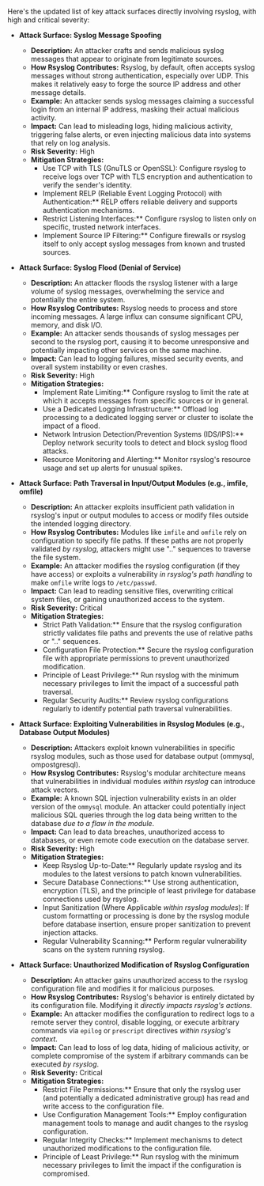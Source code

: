Here's the updated list of key attack surfaces directly involving rsyslog, with high and critical severity:

*   **Attack Surface: Syslog Message Spoofing**
    *   **Description:** An attacker crafts and sends malicious syslog messages that appear to originate from legitimate sources.
    *   **How Rsyslog Contributes:** Rsyslog, by default, often accepts syslog messages without strong authentication, especially over UDP. This makes it relatively easy to forge the source IP address and other message details.
    *   **Example:** An attacker sends syslog messages claiming a successful login from an internal IP address, masking their actual malicious activity.
    *   **Impact:** Can lead to misleading logs, hiding malicious activity, triggering false alerts, or even injecting malicious data into systems that rely on log analysis.
    *   **Risk Severity:** High
    *   **Mitigation Strategies:**
        *   Use TCP with TLS (GnuTLS or OpenSSL): Configure rsyslog to receive logs over TCP with TLS encryption and authentication to verify the sender's identity.
        *   Implement RELP (Reliable Event Logging Protocol) with Authentication:** RELP offers reliable delivery and supports authentication mechanisms.
        *   Restrict Listening Interfaces:** Configure rsyslog to listen only on specific, trusted network interfaces.
        *   Implement Source IP Filtering:**  Configure firewalls or rsyslog itself to only accept syslog messages from known and trusted sources.

*   **Attack Surface: Syslog Flood (Denial of Service)**
    *   **Description:** An attacker floods the rsyslog listener with a large volume of syslog messages, overwhelming the service and potentially the entire system.
    *   **How Rsyslog Contributes:** Rsyslog needs to process and store incoming messages. A large influx can consume significant CPU, memory, and disk I/O.
    *   **Example:** An attacker sends thousands of syslog messages per second to the rsyslog port, causing it to become unresponsive and potentially impacting other services on the same machine.
    *   **Impact:** Can lead to logging failures, missed security events, and overall system instability or even crashes.
    *   **Risk Severity:** High
    *   **Mitigation Strategies:**
        *   Implement Rate Limiting:** Configure rsyslog to limit the rate at which it accepts messages from specific sources or in general.
        *   Use a Dedicated Logging Infrastructure:** Offload log processing to a dedicated logging server or cluster to isolate the impact of a flood.
        *   Network Intrusion Detection/Prevention Systems (IDS/IPS):** Deploy network security tools to detect and block syslog flood attacks.
        *   Resource Monitoring and Alerting:** Monitor rsyslog's resource usage and set up alerts for unusual spikes.

*   **Attack Surface: Path Traversal in Input/Output Modules (e.g., imfile, omfile)**
    *   **Description:** An attacker exploits insufficient path validation in rsyslog's input or output modules to access or modify files outside the intended logging directory.
    *   **How Rsyslog Contributes:** Modules like `imfile` and `omfile` rely on configuration to specify file paths. If these paths are not properly validated *by rsyslog*, attackers might use ".." sequences to traverse the file system.
    *   **Example:** An attacker modifies the rsyslog configuration (if they have access) or exploits a vulnerability *in rsyslog's path handling* to make `omfile` write logs to `/etc/passwd`.
    *   **Impact:** Can lead to reading sensitive files, overwriting critical system files, or gaining unauthorized access to the system.
    *   **Risk Severity:** Critical
    *   **Mitigation Strategies:**
        *   Strict Path Validation:** Ensure that the rsyslog configuration strictly validates file paths and prevents the use of relative paths or ".." sequences.
        *   Configuration File Protection:** Secure the rsyslog configuration file with appropriate permissions to prevent unauthorized modification.
        *   Principle of Least Privilege:** Run rsyslog with the minimum necessary privileges to limit the impact of a successful path traversal.
        *   Regular Security Audits:** Review rsyslog configurations regularly to identify potential path traversal vulnerabilities.

*   **Attack Surface: Exploiting Vulnerabilities in Rsyslog Modules (e.g., Database Output Modules)**
    *   **Description:** Attackers exploit known vulnerabilities in specific rsyslog modules, such as those used for database output (ommysql, ompostgresql).
    *   **How Rsyslog Contributes:** Rsyslog's modular architecture means that vulnerabilities in individual modules *within rsyslog* can introduce attack vectors.
    *   **Example:** A known SQL injection vulnerability exists in an older version of the `ommysql` module. An attacker could potentially inject malicious SQL queries through the log data being written to the database *due to a flaw in the module*.
    *   **Impact:** Can lead to data breaches, unauthorized access to databases, or even remote code execution on the database server.
    *   **Risk Severity:** High
    *   **Mitigation Strategies:**
        *   Keep Rsyslog Up-to-Date:** Regularly update rsyslog and its modules to the latest versions to patch known vulnerabilities.
        *   Secure Database Connections:** Use strong authentication, encryption (TLS), and the principle of least privilege for database connections used by rsyslog.
        *   Input Sanitization (Where Applicable *within rsyslog modules*): If custom formatting or processing is done by the rsyslog module before database insertion, ensure proper sanitization to prevent injection attacks.
        *   Regular Vulnerability Scanning:** Perform regular vulnerability scans on the system running rsyslog.

*   **Attack Surface: Unauthorized Modification of Rsyslog Configuration**
    *   **Description:** An attacker gains unauthorized access to the rsyslog configuration file and modifies it for malicious purposes.
    *   **How Rsyslog Contributes:** Rsyslog's behavior is entirely dictated by its configuration file. Modifying it *directly impacts rsyslog's actions*.
    *   **Example:** An attacker modifies the configuration to redirect logs to a remote server they control, disable logging, or execute arbitrary commands via `epilog` or `prescript` directives *within rsyslog's context*.
    *   **Impact:** Can lead to loss of log data, hiding of malicious activity, or complete compromise of the system if arbitrary commands can be executed *by rsyslog*.
    *   **Risk Severity:** Critical
    *   **Mitigation Strategies:**
        *   Restrict File Permissions:** Ensure that only the rsyslog user (and potentially a dedicated administrative group) has read and write access to the configuration file.
        *   Use Configuration Management Tools:** Employ configuration management tools to manage and audit changes to the rsyslog configuration.
        *   Regular Integrity Checks:** Implement mechanisms to detect unauthorized modifications to the configuration file.
        *   Principle of Least Privilege:** Run rsyslog with the minimum necessary privileges to limit the impact if the configuration is compromised.